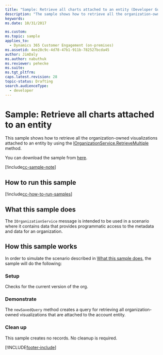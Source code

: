 ```yaml
---
title: "Sample: Retrieve all charts attached to an entity (Developer Guide for Dynamics 365 Customer Engagement) | MicrosoftDocs"
description: "The sample shows how to retrieve all the organization-owned visualizations attached to an entity by using the IOrganizationService.QueryBase) method. "
keywords:
ms.date: 10/31/2017

ms.custom:
ms.topic: sample
applies_to:
  - Dynamics 365 Customer Engagement (on-premises)
ms.assetid: 4ee28c9c-4d78-47b1-911b-782527bcda45
author: JimDaly
ms.author: nabuthuk
ms.reviewer: pehecke
ms.suite:
ms.tgt_pltfrm:
caps.latest.revision: 28
topic-status: Drafting
search.audienceType:
  - developer
---
```


# Sample: Retrieve all charts attached to an entity

This sample shows how to retrieve all the organization-owned visualizations attached to an entity by using the [IOrganizationService.RetrieveMultiple](/dotnet/api/microsoft.xrm.sdk.iorganizationservice.retrievemultiple) method.

You can download the sample from [here](https://github.com/microsoft/PowerApps-Samples/tree/master/dataverse/orgsvc/CSharp/RetrieveChartsAttachedToEntity).

[!include[cc-sample-note](../includes/cc-sample-note.md)]

## How to run this sample

[!include[cc-how-to-run-samples](../includes/cc-how-to-run-PA-samples.md)]

## What this sample does

The `IOrganizationService` message is intended to be used in a scenario where it contains data that provides programmatic access to the metadata and data for an organization.

## How this sample works

In order to simulate the scenario described in [What this sample does](#what-this-sample-does), the sample will do the following:

### Setup

Checks for the current version of the org.

### Demonstrate

The `newSavedQuery` method creates a query for retrieving all organization-owned visualizations that are attached to the account entity.

### Clean up

This sample creates no records. No cleanup is required.

[!INCLUDE[footer-include](../../../../includes/footer-banner.md)]
